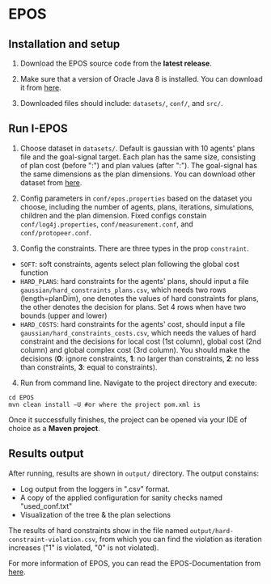 # EPOS

## Installation and setup

1. Download the EPOS source code from the **latest release**.

2. Make sure that a version of Oracle Java 8 is installed. You can download it from [here](http://www.oracle.com/technetwork/java/javase/downloads/index.html).

3. Downloaded files should include: `datasets/`, `conf/`, and `src/`.

## Run I-EPOS

1. Choose dataset in `datasets/`. Default is gaussian with 10 agents' plans file and the goal-signal target. Each plan has the same size, consisting of plan cost (before ":") and plan values (after ":"). The goal-signal has the same dimensions as the plan dimensions. You can download other dataset from [here](https://figshare.com/articles/dataset/Agent-based_Planning_Portfolio/7806548). 

2. Config parameters in `conf/epos.properties` based on the dataset you choose, including the number of agents, plans, iterations, simulations, children and the plan dimension. Fixed configs constain `conf/log4j.properties`, `conf/measurement.conf`, and `conf/protopeer.conf`.

3. Config the constraints. There are three types in the prop `constraint`.
- `SOFT`: soft constraints, agents select plan following the global cost function
- `HARD_PLANS`: hard constraints for the agents' plans, should input a file `gaussian/hard_constraints_plans.csv`, which needs two rows (length=planDim), one denotes the values of hard constraints for plans, the other denotes the decision for plans. Set 4 rows when have two bounds (upper and lower)
- `HARD_COSTS`: hard constraints for the agents' cost, should input a file `gaussian/hard_constraints_costs.csv`, which needs the values of hard constraint and the decisions for local cost (1st column), global cost (2nd column) and global complex cost (3rd column).
You should make the decisions (**0**: ignore constraints, **1**: no larger than constraints, **2**: no less than constraints, **3**: equal to constraints).

4. Run from command line. Navigate to the project directory and execute:

```
cd EPOS
mvn clean install –U #or where the project pom.xml is
```
Once it successfully finishes, the project can be opened via your IDE of choice as a **Maven project**.

## Results output

After running, results are shown in `output/` directory. The output constains:
- Log output from the loggers in ".csv" format.
- A copy of the applied configuration for sanity checks named "used_conf.txt"
- Visualization of the tree & the plan selections

The results of hard constraints show in the file named `output/hard-constraint-violation.csv`, from which you can find the violation as iteration increases ("1" is violated, "0" is not violated).

For more information of EPOS, you can read the EPOS-Documentation from [here](https://github.com/epournaras/EPOS-Documentation).
